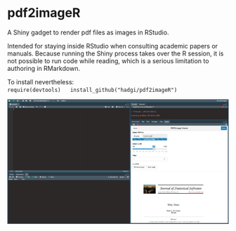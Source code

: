 # pdf2imageR

A Shiny gadget to render pdf files as images in RStudio.

Intended for staying inside RStudio when consulting academic papers or manuals. 
Because running the Shiny process takes over the R session, it is not possible to run code while reading, which is a serious limitation to authoring in RMarkdown.

To install nevertheless:  
`require(devtools)  
install_github("hadgi/pdf2imageR")`

![alt text](https://github.com/hadgi/pdf2imageR/blob/master/img/pdf2imageR_printscreen.png "Example RStudio screen")
